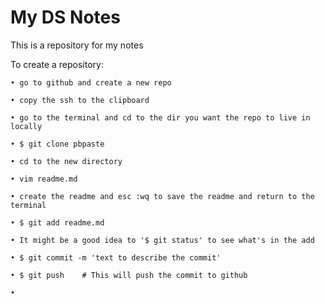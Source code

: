 # My DS Notes

This is a repository for my notes

To create a repository:

	• go to github and create a new repo

	• copy the ssh to the clipboard

	• go to the terminal and cd to the dir you want the repo to live in locally

	• $ git clone pbpaste

	• cd to the new directory

	• vim readme.md

	• create the readme and esc :wq to save the readme and return to the terminal

	• $ git add readme.md

	• It might be a good idea to '$ git status' to see what's in the add

	• $ git commit -m 'text to describe the commit'

	• $ git push	# This will push the commit to github

	•
	
